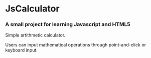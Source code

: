 # JsCalculator
### A small project for learning Javascript and HTML5

Simple artithmetic calculator. 

Users can input mathematical operations through point-and-click or keyboard input. 
